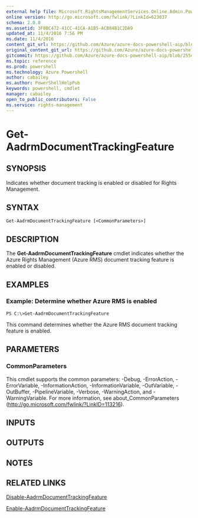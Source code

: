 ```yaml
---
external help file: Microsoft.RightsManagementServices.Online.Admin.PowerShell.dll-Help.xml
online version: http://go.microsoft.com/fwlink/?LinkId=623037
schema: 2.0.0
ms.assetid: 3F0BC472-41CC-41CA-A1B5-ACB84B1C2DA9
updated_at: 11/4/2016 7:56 PM
ms.date: 11/4/2016
content_git_url: https://github.com/Azure/azure-docs-powershell-aip/blob/master/Azure%20Information%20Protection/AADRM/vlatest/Get-AadrmDocumentTrackingFeature.md
original_content_git_url: https://github.com/Azure/azure-docs-powershell-aip/blob/master/Azure%20Information%20Protection/AADRM/vlatest/Get-AadrmDocumentTrackingFeature.md
gitcommit: https://github.com/Azure/azure-docs-powershell-aip/blob/255ddad98222233495954a5753e4e2da2f26bc6d/Azure%20Information%20Protection/AADRM/vlatest/Get-AadrmDocumentTrackingFeature.md
ms.topic: reference
ms.prod: powershell
ms.technology: Azure Powershell
author: cabailey
ms.author: PowerShellHelpPub
keywords: powershell, cmdlet
manager: cabailey
open_to_public_contributors: False
ms.service: rights-management
---
```


# Get-AadrmDocumentTrackingFeature

## SYNOPSIS
Indicates whether document tracking is enabled or disabled for Rights Management.

## SYNTAX

```
Get-AadrmDocumentTrackingFeature [<CommonParameters>]
```

## DESCRIPTION
The **Get-AadrmDocumentTrackingFeature** cmdlet indicates whether the Azure Rights Management (Azure RMS) document tracking feature is enabled or disabled.

## EXAMPLES

### Example: Determine whether Azure RMS is enabled
```
PS C:\>Get-AadrmDocumentTrackingFeature
```

This command determines whether the Azure RMS document tracking feature is enabled.

## PARAMETERS

### CommonParameters
This cmdlet supports the common parameters: -Debug, -ErrorAction, -ErrorVariable, -InformationAction, -InformationVariable, -OutVariable, -OutBuffer, -PipelineVariable, -Verbose, -WarningAction, and -WarningVariable. For more information, see about_CommonParameters (http://go.microsoft.com/fwlink/?LinkID=113216).

## INPUTS

## OUTPUTS

## NOTES

## RELATED LINKS

[Disable-AadrmDocumentTrackingFeature](xref:AADRM/vlatest/Disable-AadrmDocumentTrackingFeature.md)

[Enable-AadrmDocumentTrackingFeature](xref:AADRM/vlatest/Enable-AadrmDocumentTrackingFeature.md)
